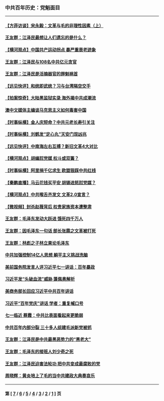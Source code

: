 ### 中共百年历史：党魁面目
---
#### [【方菲访谈】宋永毅：文革与毛的非理性因素（上）](../../pages/nf1176107/n13469956.md?06230430) 
#### [王友群：江泽民最想让人们遗忘的是什么？](../../pages/nf1176107/n13408949.md?06230430) 
#### [【横河观点】中国共产运动拐点 暴严重衰老迹象](../../pages/nf1176107/n13388333.md?06230430) 
#### [王友群：江泽民与108名中共亿元贪官](../../pages/nf1176107/n13352358.md?06230430) 
#### [王友群：江泽民是活摘器官的罪魁祸首](../../pages/nf1176107/n13336903.md?06230430) 
#### [【远见快评】和统即武统？习与台湾隔空交手](../../pages/nf1176107/n13297739.md?06230430) 
#### [【拍案惊奇】大陆黑监狱实录 海外揭中共成潮流](../../pages/nf1176107/n13288853.md?06230430) 
#### [澳中文媒体主编谈马克思主义如何毒害中国](../../pages/nf1176107/n13257387.md?06230430) 
#### [【时事纵横】金人庆短命？中共元老长寿引关注](../../pages/nf1176107/n13217934.md?06230430) 
#### [【时事纵横】刘鹤发“定心丸”天安门现凶兆](../../pages/nf1176107/n13215416.md?06230430) 
#### [【远见快评】中南海左右互搏？新旧文革4大对比](../../pages/nf1176107/n13214745.md?06230430) 
#### [【横河观点】胡编怼党媒 权斗或双簧？](../../pages/nf1176107/n13210864.md?06230430) 
#### [【时事纵横】阿里捐千亿求生 欧盟狠踩中共红线](../../pages/nf1176107/n13206431.md?06230430) 
#### [【秦鹏直播】马云花钱买平安 胡锡进怒怼党媒？](../../pages/nf1176107/n13206392.md?06230430) 
#### [【横河观点】中共喉舌齐发文 文革2.0宣言？](../../pages/nf1176107/n13201248.md?06230430) 
#### [【微视频】封杀赵薇背后 权贵家族资本遭整肃](../../pages/nf1176107/n13197798.md?06230430) 
#### [王友群：毛泽东发动大跃进 饿死四千万人](../../pages/nf1176107/n13177158.md?06230430) 
#### [王友群：因毛泽东一句话 部长张霖之文革被打死](../../pages/nf1176107/n13161711.md?06230430) 
#### [王友群：林彪之子林立果论毛泽东](../../pages/nf1176107/n13128622.md?06230430) 
#### [中共加强控制14亿人思想 躺平主义挑战洗脑](../../pages/nf1176107/n13094299.md?06230430) 
#### [美前国务院发言人评习近平七一讲话：百年暴政](../../pages/nf1176107/n13066986.md?06230430) 
#### [习近平发“头破血流”威胁 蓬佩奥解析](../../pages/nf1176107/n13063604.md?06230430) 
#### [美商务部长回应习近平中共百年讲话](../../pages/nf1176107/n13062903.md?06230430) 
#### [习近平“百年党庆”讲话 学者：重复喊口号](../../pages/nf1176107/n13061411.md?06230430) 
#### [七一临近 蔡霞：中共比表面看起来更脆弱](../../pages/nf1176107/n13056418.md?06230430) 
#### [中共百年内部分裂 三十多人组建毛派新党被抓](../../pages/nf1176107/n13044023.md?06230430) 
#### [王友群：江泽民是中共最黑恶势力的“黑老大”](../../pages/nf1176107/n13022180.md?06230430) 
#### [王友群：毛泽东的接班人刘少奇之死](../../pages/nf1176107/n12991772.md?06230430) 
#### [王友群：江泽民迫害法轮功 把中共变成最腐败的党](../../pages/nf1176107/n12947347.md?06230430) 
#### [周晓辉：黄炎培上了毛的当中共建政大典奏哀乐](../../pages/nf1176107/n12942780.md?06230430) 

---
#### 第 [ [7](./7.md?06230430) / [6](./6.md?06230430) / [5](./5.md?06230430) / [4](./4.md?06230430) / [3](./3.md?06230430) / [2](./2.md?06230430) / [1](./1.md?06230430) ] 页
